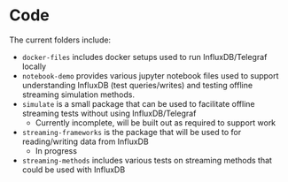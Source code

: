 # Code

The current folders include:

- `docker-files` includes docker setups used to run InfluxDB/Telegraf locally
- `notebook-demo` provides various jupyter notebook files used to support understanding InfluxDB (test queries/writes) and testing offline streaming simulation methods.
- `simulate` is a small package that can be used to facilitate offline streaming tests without using InfluxDB/Telegraf
    - Currently incomplete, will be built out as required to support work
- `streaming-frameworks` is the package that will be used to for reading/writing data from InfluxDB
    - In progress
- `streaming-methods` includes various tests on streaming methods that could be used with InfluxDB

